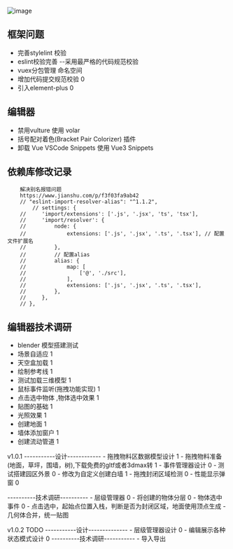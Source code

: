 
![image](https://user-images.githubusercontent.com/38320664/142595939-13c86f1a-6341-4147-899a-91191e894ba5.png)

## 框架问题
- 完善stylelint 校验
- eslint校验完善 --采用最严格的代码规范校验
- vuex分包管理 命名空间
- 增加代码提交规范校验 0
- 引入element-plus 0

## 编辑器
- 禁用vulture 使用 volar
- 括号配对着色(Bracket Pair Colorizer) 插件
- 卸载 Vue VSCode Snippets 使用 Vue3 Snippets


## 依赖库修改记录


```
    解决别名报错问题 
    https://www.jianshu.com/p/f3f03fa9ab42
    // "eslint-import-resolver-alias": "^1.1.2",
        // settings: {
    //     'import/extensions': ['.js', '.jsx', 'ts', 'tsx'],
    //     'import/resolver': {
    //         node: {
    //             extensions: ['.js', '.jsx', '.ts', '.tsx'], // 配置文件扩展名
    //         },
    //         // 配置alias
    //         alias: {
    //             map: [
    //                 ['@', './src'],
    //             ],
    //             extensions: ['.js', '.jsx', '.ts', '.tsx'],
    //         },
    //     },
    // },
```

## 编辑器技术调研
- blender 模型搭建测试
- 场景自适应 1
- 天空盒加载 1
- 绘制参考线 1
- 测试加载三维模型 1
- 鼠标事件监听(拖拽功能实现) 1
- 点击选中物体 ,物体选中效果 1
- 贴图的基础 1
- 光照效果 1
- 创建地面 1
- 墙体添加窗户 1
- 创建流动管道 1

v1.0.1
-----------设计------------
    - 拖拽物料区数据模型设计 1
    - 拖拽物料准备(地面，草坪，围墙，树),下载免费的gltf或者3dmax转 1
    - 事件管理器设计 0
    - 测试搭建园区外景 0
    - 修改为自定义创建白墙 1
    - 拖拽封闭区域检测 0
    - 性能显示弹窗 0
    
----------技术调研----------
    - 层级管理器 0
    - 将创建的物体分层 0
    - 物体选中事件 0 
    - 点击选中，起始点位置入栈，判断是否为封闭区域，地面使用顶点生成
    - 几何体合并，统一贴图

v1.0.2 TODO
-----------设计--------------
    - 层级管理器设计 0
    - 编辑展示各种状态模式设计 0
----------技术调研-----------
    - 导入导出




